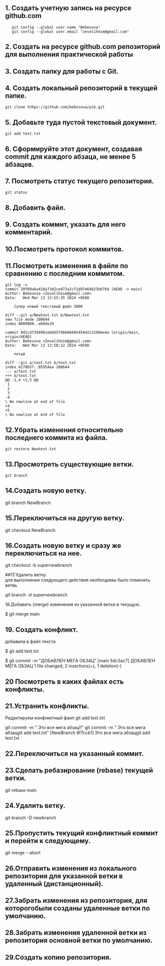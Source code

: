 ## 1. Создать учетную запись на ресурсе github.com
```
   git config --global user.name "Bebesova"
   git config --global user.email "zevaliheim@gmail.com"
```
## 2. Создать на ресурсе github.com репозиторий для выполнения практической работы

## 3. Создать папку для работы с Git. 

## 4. Создать локальный репозиторий в текущей папке. 
```
git clone thhps://github.com/bebesova/pib.git
```
## 5. Добавьте туда пустой текстовый документ. 
```
git add text.txt
```
## 6. Сформируйте этот документ, создавая commit для каждого абзаца, не  менее 5 абзацев. 

## 7. Посмотреть статус текущего репозитория. 
```
git status
```
## 8. Добавить файл. 

## 9. Создать коммит, указать для него комментарий. 

## 10.Посмотреть протокол коммитов.
 
## 11.Посмотреть изменения в файле по сравнению с последним коммитом.  
```
git log -n
commit 20f09aba418a73d2ced73a2cf1d97e64623bb76d (HEAD -> main)
Author: Bebesova <Zevaliheim@gmail.com>
Date:   Wed Mar 13 13:55:35 2024 +0500

    Супер новый текстовый файл 3000

diff --git a/Newtext.txt b/Newtext.txt
new file mode 100644
index 0000000..e69de29

commit 0d1cdf394961ebdd574b60666545442c2196be4a (origin/main, origin/HEAD)
Author: Bebesova <Zevaliheim@gmail.com>
Date:   Wed Mar 13 13:50:12 2024 +0500

    пятый

diff --git a/text.txt b/text.txt
index b178657..85954ea 100644
--- a/text.txt
+++ b/text.txt
@@ -1,4 +1,5 @@
 1
 2
 3
-4
\ No newline at end of file
+4
+5
\ No newline at end of file
```
## 12.Убрать изменения относительно последнего коммита из файла. 
```
git restore Newtext.txt
```
## 13.Просмотреть существующие ветки. 
```
git branch
```
## 14.Создать новую ветку. 

 git branch NewBranch

## 15.Переключиться на другую ветку. 

git checkout NewBranch

## 16.Создать новую ветку и сразу же переключиться на нее. 

git checkout -b supernewbranch

##17.Удалить ветку.  
для выполнения следующего действия необходимы было поменять ветвь 

git branch -d supernewbranch

18.Добавить (merge) изменения из указанной ветки в текущую. 

$ git merge main

## 19. Создать конфликт. 
добавила в файл текста

$ git add text.txt

$ git commit -m "ДОБАВЛЕН МЕГА ОБЗАЦ"
[main 5dc3ac7] ДОБАВЛЕН МЕГА ОБЗАЦ
 1 file changed, 2 insertions(+), 1 deletion(-)


## 20 Посмотреть в каких файлах есть конфликты. 
## 21.Устранить конфликты. 
Редактируем конфликтный фаил 
git add text.txt

git commit -m " Это все мега абзац!!"
git commit -m " Это все мега абзацgit add text.txt"
[NewBranch 8f7ccb1]  Это все мега абзацgit add text.txt

## 22.Переключиться на указанный коммит. 


## 23.Сделать ребазирование (rebase) текущей ветки. 
git rebase main

## 24.Удалить ветку.
git branch -D newbranch

## 25.Пропустить текущий конфликтный коммит и перейти к следующему. 
git merge --abort
## 26.Отправить изменения из локального репозитория для указанной ветки в удаленный (дистанционный). 
## 27.Забрать изменения из репозитория, для которогобыли созданы удаленные ветки по умолчанию. 

## 28.Забрать изменения удаленной ветки из репозитория основной ветки по умолчанию. 

## 29.Создать копию репозитория.

